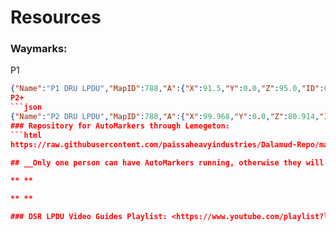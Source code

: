 # Resources

### Waymarks:
P1
```json
{"Name":"P1 DRU LPDU","MapID":788,"A":{"X":91.5,"Y":0.0,"Z":95.0,"ID":0,"Active":true},"B":{"X":95.0,"Y":0.0,"Z":91.5,"ID":1,"Active":true},"C":{"X":108.5,"Y":0.0,"Z":95.0,"ID":2,"Active":true},"D":{"X":105.0,"Y":0.0,"Z":91.5,"ID":3,"Active":true},"One":{"X":108.5,"Y":0.0,"Z":105.0,"ID":4,"Active":true},"Two":{"X":105.0,"Y":0.0,"Z":108.5,"ID":5,"Active":true},"Three":{"X":91.5,"Y":0.0,"Z":105.0,"ID":6,"Active":true},"Four":{"X":95.0,"Y":0.0,"Z":108.5,"ID":7,"Active":true}}```
P2+
```json
{"Name":"P2 DRU LPDU","MapID":788,"A":{"X":99.968,"Y":0.0,"Z":80.914,"ID":0,"Active":true},"B":{"X":113.486,"Y":0.0,"Z":86.447,"ID":1,"Active":true},"C":{"X":119.013,"Y":0.0,"Z":99.823,"ID":2,"Active":true},"D":{"X":113.772,"Y":0.0,"Z":113.722,"ID":3,"Active":true},"One":{"X":99.902,"Y":0.0,"Z":119.474,"ID":4,"Active":true},"Two":{"X":86.379,"Y":0.0,"Z":113.346,"ID":5,"Active":true},"Three":{"X":81.041,"Y":0.0,"Z":99.972,"ID":6,"Active":true},"Four":{"X":86.499,"Y":0.0,"Z":86.821,"ID":7,"Active":true}}```
### Repository for AutoMarkers through Lemegeton:
```html
https://raw.githubusercontent.com/paissaheavyindustries/Dalamud-Repo/main/repo.json```

## __Only one person can have AutoMarkers running, otherwise they will overwrite each other - this is usually the party leader unless otherwise clarified.__

** **

** **

### DSR LPDU Video Guides Playlist: <https://www.youtube.com/playlist?list=PLiu2jxnYHL3jUSnBCLiJfmz03MiQvGlIR> by <@217072197473140737>